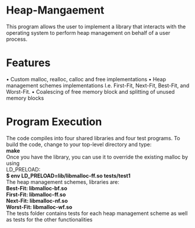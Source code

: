 # Heap-Mangaement
This program allows the user to implement a library that interacts with the operating system to perform heap management on behalf of a user process. 
# Features
•	Custom malloc, realloc, calloc and free implementations
•	Heap management schemes implementations I.e. First-Fit, Next-Fit, Best-Fit, and Worst-Fit.
•	Coalescing of free memory block and splitting of unused memory blocks  
# Program Execution
The code compiles into four shared libraries and four test programs.  To build the code, change to your top-level directory and type:     
**make**   
Once you have the library, you can use it to override the existing malloc by using   
LD_PRELOAD:     
**$ env LD_PRELOAD=lib/libmalloc-ff.so tests/test1**   
The heap management schemes, libraries are:   
**Best-Fit:  libmalloc-bf.so**   
**First-Fit: libmalloc-ff.so**    
**Next-Fit:  libmalloc-nf.so**   
**Worst-Fit: libmalloc-wf.so**  
The tests folder contains tests for each heap management scheme as well as tests for the other functionalities
